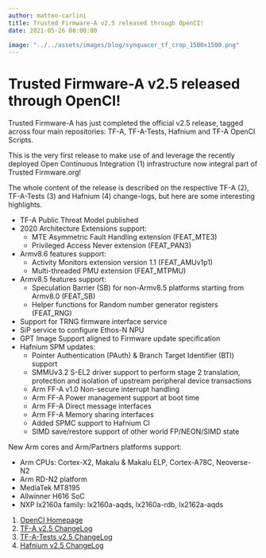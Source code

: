 ```yaml
---
author: matteo-carlini
title: Trusted Firmware-A v2.5 released through OpenCI!
date: 2021-05-26 08:00:00

image: "../../assets/images/blog/synquacer_tf_crop_1500x1500.png"
---
```


# Trusted Firmware-A v2.5 released through OpenCI!

Trusted Firmware-A has just completed the official v2.5 release, tagged across four main repositories: TF-A, TF-A-Tests, Hafnium and TF-A OpenCI Scripts.

This is the very first release to make use of and leverage the recently deployed Open Continuous Integration (1) infrastructure now integral part of Trusted Firmware.org!

The whole content of the release is described on the respective TF-A (2), TF-A-Tests (3) and Hafnium (4) change-logs, but here are some interesting highlights.

- TF-A Public Threat Model published
- 2020 Architecture Extensions support:
  - MTE Asymmetric Fault Handling extension (FEAT_MTE3)
  - Privileged Access Never extension (FEAT_PAN3)
- Armv8.6 features support:
  - Activity Monitors extension version 1.1 (FEAT_AMUv1p1)
  - Multi-threaded PMU extension (FEAT_MTPMU)
- Armv8.5 features support:
  - Speculation Barrier (SB) for non-Armv8.5 platforms starting from Armv8.0 (FEAT_SB)
  - Helper functions for Random number generator registers (FEAT_RNG)
- Support for TRNG firmware interface service
- SiP service to configure Ethos-N NPU
- GPT Image Support aligned to Firmware update specification
- Hafnium SPM updates:
  - Pointer Authentication (PAuth) & Branch Target Identifier (BTI) support
  - SMMUv3.2 S-EL2 driver support to perform stage 2 translation, protection and isolation of upstream peripheral device transactions
  - Arm FF-A v1.0 Non-secure interrupt handling
  - Arm FF-A Power management support at boot time
  - Arm FF-A Direct message interfaces
  - Arm FF-A Memory sharing interfaces
  - Added SPMC support to Hafnium CI
  - SIMD save/restore support of other world FP/NEON/SIMD state

New Arm cores and Arm/Partners platforms support:

- Arm CPUs: Cortex-X2, Makalu & Makalu ELP, Cortex-A78C, Neoverse-N2
- Arm RD-N2 platform
- MediaTek MT8195
- Allwinner H616 SoC
- NXP lx2160a family: lx2160a-aqds, lx2160a-rdb, lx2162a-aqds

1. [OpenCI Homepage](/projects/open-ci/)
2. [TF-A v2.5 ChangeLog](https://trustedfirmware-a.readthedocs.io/en/latest/change-log.html#version-2-5)
3. [TF-A-Tests v2.5 ChangeLog](https://trustedfirmware-a-tests.readthedocs.io/en/latest/change-log.html#version-2-5)
4. [Hafnium v2.5 ChangeLog](https://review.trustedfirmware.org/plugins/gitiles/hafnium/hafnium/+/HEAD/docs/ChangeLog.md#v2_5)
